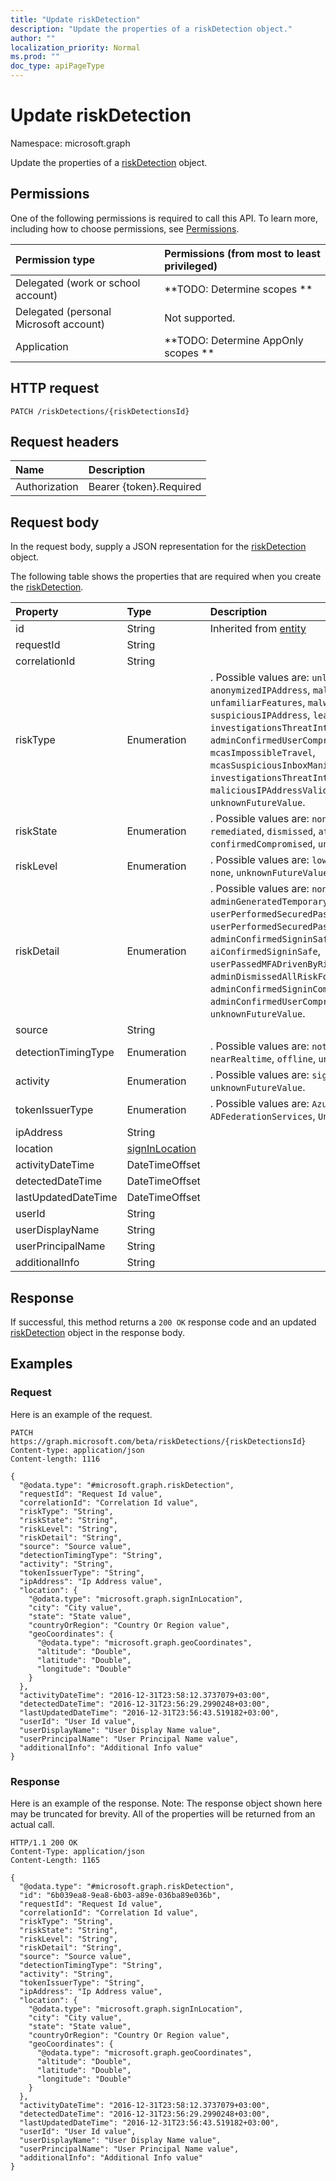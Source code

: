 ```yaml
---
title: "Update riskDetection"
description: "Update the properties of a riskDetection object."
author: ""
localization_priority: Normal
ms.prod: ""
doc_type: apiPageType
---
```


# Update riskDetection

Namespace: microsoft.graph

Update the properties of a [riskDetection](../resources/riskdetection.md) object.

## Permissions
One of the following permissions is required to call this API. To learn more, including how to choose permissions, see [Permissions](/concepts/permissions-reference.md).

|Permission type|Permissions (from most to least privileged)|
|:---|:---|
|Delegated (work or school account)|**TODO: Determine scopes **|
|Delegated (personal Microsoft account)|Not supported.|
|Application|**TODO: Determine AppOnly scopes **|

## HTTP request
<!-- {
  "blockType": "ignored"
}
-->
``` http
PATCH /riskDetections/{riskDetectionsId}
```

## Request headers
|Name|Description|
|:---|:---|
|Authorization|Bearer {token}.Required|

## Request body
In the request body, supply a JSON representation for the [riskDetection](../resources/riskdetection.md) object.

The following table shows the properties that are required when you create the [riskDetection](../resources/riskdetection.md).

|Property|Type|Description|
|:---|:---|:---|
|id|String| Inherited from [entity](../resources/entity.md)|
|requestId|String||
|correlationId|String||
|riskType|Enumeration|. Possible values are: `unlikelyTravel`, `anonymizedIPAddress`, `maliciousIPAddress`, `unfamiliarFeatures`, `malwareInfectedIPAddress`, `suspiciousIPAddress`, `leakedCredentials`, `investigationsThreatIntelligence`, `generic`, `adminConfirmedUserCompromised`, `mcasImpossibleTravel`, `mcasSuspiciousInboxManipulationRules`, `investigationsThreatIntelligenceSigninLinked`, `maliciousIPAddressValidCredentialsBlockedIP`, `unknownFutureValue`.|
|riskState|Enumeration|. Possible values are: `none`, `confirmedSafe`, `remediated`, `dismissed`, `atRisk`, `confirmedCompromised`, `unknownFutureValue`.|
|riskLevel|Enumeration|. Possible values are: `low`, `medium`, `high`, `hidden`, `none`, `unknownFutureValue`.|
|riskDetail|Enumeration|. Possible values are: `none`, `adminGeneratedTemporaryPassword`, `userPerformedSecuredPasswordChange`, `userPerformedSecuredPasswordReset`, `adminConfirmedSigninSafe`, `aiConfirmedSigninSafe`, `userPassedMFADrivenByRiskBasedPolicy`, `adminDismissedAllRiskForUser`, `adminConfirmedSigninCompromised`, `hidden`, `adminConfirmedUserCompromised`, `unknownFutureValue`.|
|source|String||
|detectionTimingType|Enumeration|. Possible values are: `notDefined`, `realtime`, `nearRealtime`, `offline`, `unknownFutureValue`.|
|activity|Enumeration|. Possible values are: `signin`, `user`, `unknownFutureValue`.|
|tokenIssuerType|Enumeration|. Possible values are: `AzureAD`, `ADFederationServices`, `UnknownFutureValue`.|
|ipAddress|String||
|location|[signInLocation](../resources/signinlocation.md)||
|activityDateTime|DateTimeOffset||
|detectedDateTime|DateTimeOffset||
|lastUpdatedDateTime|DateTimeOffset||
|userId|String||
|userDisplayName|String||
|userPrincipalName|String||
|additionalInfo|String||



## Response
If successful, this method returns a `200 OK` response code and an updated [riskDetection](../resources/riskdetection.md) object in the response body.

## Examples

### Request
Here is an example of the request.
<!-- {
  "blockType": "request",
  "name": "update_riskdetection"
}
-->
``` http
PATCH https://graph.microsoft.com/beta/riskDetections/{riskDetectionsId}
Content-type: application/json
Content-length: 1116

{
  "@odata.type": "#microsoft.graph.riskDetection",
  "requestId": "Request Id value",
  "correlationId": "Correlation Id value",
  "riskType": "String",
  "riskState": "String",
  "riskLevel": "String",
  "riskDetail": "String",
  "source": "Source value",
  "detectionTimingType": "String",
  "activity": "String",
  "tokenIssuerType": "String",
  "ipAddress": "Ip Address value",
  "location": {
    "@odata.type": "microsoft.graph.signInLocation",
    "city": "City value",
    "state": "State value",
    "countryOrRegion": "Country Or Region value",
    "geoCoordinates": {
      "@odata.type": "microsoft.graph.geoCoordinates",
      "altitude": "Double",
      "latitude": "Double",
      "longitude": "Double"
    }
  },
  "activityDateTime": "2016-12-31T23:58:12.3737079+03:00",
  "detectedDateTime": "2016-12-31T23:56:29.2990248+03:00",
  "lastUpdatedDateTime": "2016-12-31T23:56:43.519182+03:00",
  "userId": "User Id value",
  "userDisplayName": "User Display Name value",
  "userPrincipalName": "User Principal Name value",
  "additionalInfo": "Additional Info value"
}
```

### Response
Here is an example of the response. Note: The response object shown here may be truncated for brevity. All of the properties will be returned from an actual call.
<!-- {
  "blockType": "response",
  "truncated": true
}
-->
``` http
HTTP/1.1 200 OK
Content-Type: application/json
Content-Length: 1165

{
  "@odata.type": "#microsoft.graph.riskDetection",
  "id": "6b039ea8-9ea8-6b03-a89e-036ba89e036b",
  "requestId": "Request Id value",
  "correlationId": "Correlation Id value",
  "riskType": "String",
  "riskState": "String",
  "riskLevel": "String",
  "riskDetail": "String",
  "source": "Source value",
  "detectionTimingType": "String",
  "activity": "String",
  "tokenIssuerType": "String",
  "ipAddress": "Ip Address value",
  "location": {
    "@odata.type": "microsoft.graph.signInLocation",
    "city": "City value",
    "state": "State value",
    "countryOrRegion": "Country Or Region value",
    "geoCoordinates": {
      "@odata.type": "microsoft.graph.geoCoordinates",
      "altitude": "Double",
      "latitude": "Double",
      "longitude": "Double"
    }
  },
  "activityDateTime": "2016-12-31T23:58:12.3737079+03:00",
  "detectedDateTime": "2016-12-31T23:56:29.2990248+03:00",
  "lastUpdatedDateTime": "2016-12-31T23:56:43.519182+03:00",
  "userId": "User Id value",
  "userDisplayName": "User Display Name value",
  "userPrincipalName": "User Principal Name value",
  "additionalInfo": "Additional Info value"
}
```

